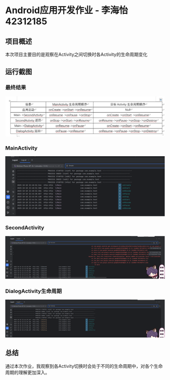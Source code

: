 # Android应用开发作业 -  李海怡 42312185

## 项目概述
本次项目主要目的是观察在Activity之间切换时各Activity的生命周期变化

## 运行截图

### 最终结果
![最终表格](Picture/表格.png)

### MainActivity
![MainActivity生命周期](Picture/MainActivity生命周期.png)

### SecondActivity 
![SecondActivity](Picture/SecondActivity生命周期.png)

### DialogActivity生命周期
![DialogActivity生命周期](Picture/DialogActivity生命周期.png)

## 总结
通过本次作业，我观察到各Activity切换时会处于不同的生命周期中，对各个生命周期的理解更加深入。
